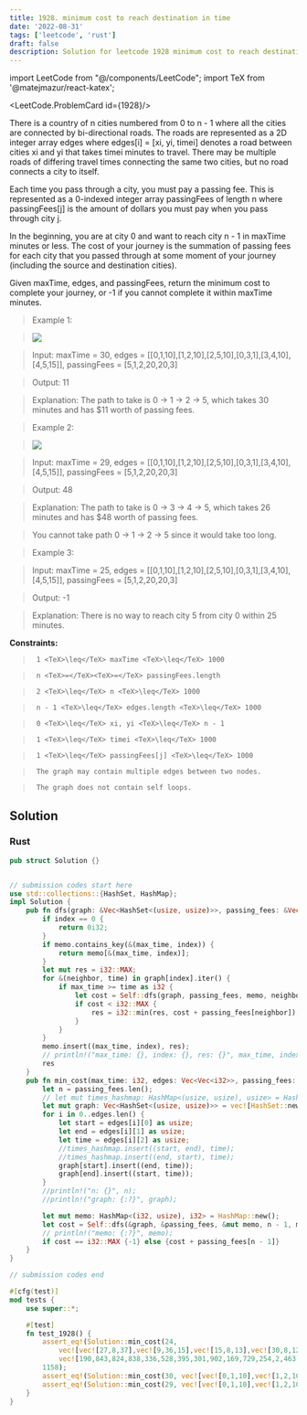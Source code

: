 ```yaml
---
title: 1928. minimum cost to reach destination in time
date: '2022-08-31'
tags: ['leetcode', 'rust']
draft: false
description: Solution for leetcode 1928 minimum cost to reach destination in time
---
```

import LeetCode from "@/components/LeetCode";
import TeX from '@matejmazur/react-katex';

<LeetCode.ProblemCard id={1928}/>
 

  There is a country of n cities numbered from 0 to n - 1 where all the cities are connected by bi-directional roads. The roads are represented as a 2D integer array edges where edges[i] <TeX>=</TeX> [xi, yi, timei] denotes a road between cities xi and yi that takes timei minutes to travel. There may be multiple roads of differing travel times connecting the same two cities, but no road connects a city to itself.

  Each time you pass through a city, you must pay a passing fee. This is represented as a 0-indexed integer array passingFees of length n where passingFees[j] is the amount of dollars you must pay when you pass through city j.

  In the beginning, you are at city 0 and want to reach city n - 1 in maxTime minutes or less. The cost of your journey is the summation of passing fees for each city that you passed through at some moment of your journey (including the source and destination cities).

  Given maxTime, edges, and passingFees, return the minimum cost to complete your journey, or -1 if you cannot complete it within maxTime minutes.

   

 >   Example 1:

 >   ![](https://assets.leetcode.com/uploads/2021/06/04/leetgraph1-1.png)

  

 >   Input: maxTime <TeX>=</TeX> 30, edges <TeX>=</TeX> [[0,1,10],[1,2,10],[2,5,10],[0,3,1],[3,4,10],[4,5,15]], passingFees <TeX>=</TeX> [5,1,2,20,20,3]

 >   Output: 11

 >   Explanation: The path to take is 0 -> 1 -> 2 -> 5, which takes 30 minutes and has $11 worth of passing fees.

  

 >   Example 2:

 >   ![](https://assets.leetcode.com/uploads/2021/06/04/copy-of-leetgraph1-1.png)

  

 >   Input: maxTime <TeX>=</TeX> 29, edges <TeX>=</TeX> [[0,1,10],[1,2,10],[2,5,10],[0,3,1],[3,4,10],[4,5,15]], passingFees <TeX>=</TeX> [5,1,2,20,20,3]

 >   Output: 48

 >   Explanation: The path to take is 0 -> 3 -> 4 -> 5, which takes 26 minutes and has $48 worth of passing fees.

 >   You cannot take path 0 -> 1 -> 2 -> 5 since it would take too long.

  

 >   Example 3:

  

 >   Input: maxTime <TeX>=</TeX> 25, edges <TeX>=</TeX> [[0,1,10],[1,2,10],[2,5,10],[0,3,1],[3,4,10],[4,5,15]], passingFees <TeX>=</TeX> [5,1,2,20,20,3]

 >   Output: -1

 >   Explanation: There is no way to reach city 5 from city 0 within 25 minutes.

  

   

  **Constraints:**

  

 >   	1 <TeX>\leq</TeX> maxTime <TeX>\leq</TeX> 1000

 >   	n <TeX>=</TeX><TeX>=</TeX> passingFees.length

 >   	2 <TeX>\leq</TeX> n <TeX>\leq</TeX> 1000

 >   	n - 1 <TeX>\leq</TeX> edges.length <TeX>\leq</TeX> 1000

 >   	0 <TeX>\leq</TeX> xi, yi <TeX>\leq</TeX> n - 1

 >   	1 <TeX>\leq</TeX> timei <TeX>\leq</TeX> 1000

 >   	1 <TeX>\leq</TeX> passingFees[j] <TeX>\leq</TeX> 1000 

 >   	The graph may contain multiple edges between two nodes.

 >   	The graph does not contain self loops.


## Solution
### Rust
```rust
pub struct Solution {}


// submission codes start here
use std::collections::{HashSet, HashMap};
impl Solution {
    pub fn dfs(graph: &Vec<HashSet<(usize, usize)>>, passing_fees: &Vec<i32>, memo: &mut HashMap<(i32, usize), i32>, index: usize, max_time: i32) -> i32 {
        if index == 0 {
            return 0i32;
        }
        if memo.contains_key(&(max_time, index)) {
            return memo[&(max_time, index)];
        }
        let mut res = i32::MAX;
        for &(neighbor, time) in graph[index].iter() {
            if max_time >= time as i32 {
                let cost = Self::dfs(graph, passing_fees, memo, neighbor, max_time - time as i32);
                if cost < i32::MAX {
                    res = i32::min(res, cost + passing_fees[neighbor]);
                }
            }
        }
        memo.insert((max_time, index), res);
        // println!("max_time: {}, index: {}, res: {}", max_time, index, res);
        res
    }
    pub fn min_cost(max_time: i32, edges: Vec<Vec<i32>>, passing_fees: Vec<i32>) -> i32 {
        let n = passing_fees.len();
        // let mut times_hashmap: HashMap<(usize, usize), usize> = HashMap::new();
        let mut graph: Vec<HashSet<(usize, usize)>> = vec![HashSet::new(); n];
        for i in 0..edges.len() {
            let start = edges[i][0] as usize;
            let end = edges[i][1] as usize;
            let time = edges[i][2] as usize;
            //times_hashmap.insert((start, end), time);
            //times_hashmap.insert((end, start), time);
            graph[start].insert((end, time));
            graph[end].insert((start, time));
        }
        //println!("n: {}", n);
        //println!("graph: {:?}", graph);

        let mut memo: HashMap<(i32, usize), i32> = HashMap::new();
        let cost = Self::dfs(&graph, &passing_fees, &mut memo, n - 1, max_time);
        // println!("memo: {:?}", memo);
        if cost == i32::MAX {-1} else {cost + passing_fees[n - 1]}
    }
}

// submission codes end

#[cfg(test)]
mod tests {
    use super::*;

    #[test]
    fn test_1928() {
        assert_eq!(Solution::min_cost(24, 
            vec![vec![27,8,37],vec![9,36,15],vec![15,8,13],vec![30,8,12],vec![21,4,30],vec![22,33,46],vec![27,29,10],vec![35,32,35],vec![22,39,34],vec![9,45,14],vec![26,21,44],vec![13,36,14],vec![3,49,20],vec![28,44,11],vec![15,30,5],vec![26,49,36],vec![8,40,3],vec![28,25,1],vec![41,46,48],vec![38,24,8],vec![30,7,39],vec![14,3,36],vec![2,19,21],vec![12,39,37],vec![16,3,47],vec![11,31,22],vec![38,25,34],vec![42,6,47],vec![14,20,21],vec![33,8,35],vec![17,5,2],vec![36,19,3],vec![47,28,40],vec![37,33,35],vec![24,47,40],vec![7,15,26],vec![8,0,13],vec![40,34,10],vec![25,3,19],vec![44,9,5],vec![16,6,22],vec![34,35,39],vec![24,5,2],vec![3,22,16],vec![27,24,3],vec![35,5,29],vec![5,48,49],vec![12,22,8],vec![45,15,36],vec![2,35,36],vec![24,18,14],vec![24,49,3],vec![49,20,38],vec![41,24,25],vec![18,49,15],vec![24,4,23],vec![16,0,22],vec![41,46,34],vec![7,12,31],vec![9,5,13],vec![19,44,49],vec![8,25,8],vec![24,7,9],vec![4,33,38],vec![49,19,17],vec![11,31,19],vec![29,40,31],vec![30,29,10],vec![25,20,31],vec![38,28,18],vec![21,29,18],vec![18,46,19],vec![43,33,43],vec![22,15,19],vec![26,44,21],vec![9,13,13],vec![0,20,9],vec![11,9,12],vec![22,39,43],vec![43,47,29],vec![12,10,34],vec![49,36,41],vec![39,48,11],vec![9,27,13],vec![9,8,30],vec![18,49,39],vec![18,33,40],vec![35,22,28],vec![8,6,24],vec![14,41,10],vec![21,34,20],vec![37,6,2],vec![20,7,24],vec![11,10,29],vec![12,35,2],vec![22,41,9],vec![47,1,16],vec![29,2,38],vec![46,40,29],vec![32,47,10],vec![39,33,23],vec![24,17,3],vec![27,47,3],vec![28,10,37],vec![42,48,46],vec![48,24,20],vec![48,44,16],vec![34,47,28],vec![48,34,3],vec![12,23,39],vec![13,4,44],vec![0,33,39],vec![21,3,3],vec![45,14,38],vec![36,9,18],vec![19,3,37],vec![6,2,27],vec![29,40,37],vec![37,42,44],vec![10,14,10],vec![15,17,21],vec![35,12,14],vec![46,10,18],vec![41,0,47],vec![46,28,42],vec![13,19,25],vec![42,11,30],vec![27,14,47],vec![47,30,36],vec![13,43,4],vec![29,3,14],vec![36,16,40],vec![1,0,18],vec![18,6,1],vec![18,0,20],vec![24,38,37],vec![25,48,12],vec![34,12,27],vec![8,42,12],vec![40,4,5],vec![33,15,13],vec![40,14,43],vec![17,23,25],vec![7,3,12],vec![41,42,32],vec![7,11,4],vec![33,23,36],vec![3,25,7],vec![20,22,29],vec![19,18,21],vec![6,34,34],vec![21,31,9],vec![48,16,22],vec![14,0,7],vec![20,10,24],vec![5,6,44],vec![24,48,27],vec![4,39,1],vec![16,41,43],vec![2,27,1],vec![0,7,13],vec![6,2,30],vec![40,43,15],vec![35,39,44],vec![45,47,37],vec![29,28,40],vec![27,41,38],vec![43,48,49],vec![23,3,34],vec![48,43,10],vec![7,23,17],vec![4,9,44],vec![22,41,29],vec![42,13,33],vec![40,7,24],vec![23,21,8],vec![4,3,27],vec![7,22,42],vec![12,26,3],vec![38,23,3],vec![14,8,16],vec![35,26,31],vec![40,7,9],vec![4,13,4],vec![48,47,27],vec![18,27,2],vec![20,30,27],vec![7,32,32],vec![12,5,25],vec![47,41,25],vec![49,27,37],vec![9,43,4],vec![47,2,15],vec![14,47,24],vec![28,10,4],vec![36,2,11],vec![36,25,14],vec![17,5,38],vec![26,20,17],vec![25,40,5],vec![26,12,30],vec![29,19,24],vec![47,16,15],vec![4,19,27],vec![8,44,1],vec![13,41,44],vec![6,20,28],vec![44,13,35],vec![11,39,25],vec![6,8,19],vec![16,30,15],vec![36,43,25],vec![43,2,9],vec![34,42,46],vec![13,18,45],vec![48,27,36],vec![16,13,9],vec![48,27,9],vec![49,18,6],vec![41,5,50],vec![1,20,12],vec![27,13,40],vec![1,0,30],vec![48,28,14],vec![20,29,15],vec![14,23,27],vec![14,23,4],vec![3,48,18],vec![2,21,31],vec![18,43,31],vec![7,1,11],vec![25,23,24],vec![24,0,21],vec![2,1,38],vec![20,31,27],vec![8,38,50],vec![23,16,33],vec![22,28,19],vec![48,17,8],vec![22,6,22],vec![4,3,43],vec![35,4,40],vec![32,7,8],vec![46,37,49],vec![39,24,24],vec![36,9,25],vec![39,34,22],vec![10,28,24],vec![36,8,21],vec![23,30,36],vec![6,0,27],vec![35,39,47],vec![14,40,30],vec![16,24,32],vec![1,22,13],vec![0,40,32],vec![20,15,48],vec![28,16,2],vec![16,29,42],vec![24,19,1],vec![32,31,11],vec![4,29,4],vec![35,39,16],vec![46,12,38],vec![22,48,49],vec![28,12,47],vec![0,6,22],vec![39,44,14],vec![5,37,19],vec![43,33,33],vec![37,23,21],vec![13,8,50],vec![36,16,30],vec![9,24,30],vec![24,10,28],vec![12,42,11],vec![4,20,4],vec![6,44,31],vec![15,17,39],vec![14,30,36],vec![18,47,34],vec![18,30,28],vec![16,40,50],vec![30,3,24],vec![6,4,41],vec![7,11,6],vec![10,20,20],vec![16,43,18],vec![13,27,14],vec![18,1,33],vec![24,48,45],vec![2,48,21],vec![30,18,32],vec![18,42,17],vec![42,15,36],vec![36,7,6],vec![35,31,12],vec![13,31,45],vec![7,8,8],vec![39,29,12],vec![20,39,43],vec![14,42,5],vec![6,32,44],vec![11,4,21],vec![34,25,26],vec![28,29,28],vec![45,4,7],vec![12,2,5],vec![27,41,44],vec![44,34,11],vec![7,11,37],vec![31,16,13],vec![47,13,14],vec![5,34,6],vec![41,11,49],vec![48,11,20],vec![33,42,2],vec![18,5,21],vec![4,19,9],vec![38,46,26],vec![26,17,13],vec![19,41,49],vec![11,38,22],vec![2,21,11],vec![13,49,14],vec![21,9,36],vec![8,14,27],vec![45,9,14],vec![1,2,1],vec![38,4,35],vec![1,48,39],vec![1,18,50],vec![3,5,4],vec![47,3,37],vec![6,26,31],vec![49,22,46],vec![14,19,49],vec![11,33,34],vec![17,7,25],vec![30,14,31],vec![18,14,45],vec![29,2,45],vec![14,35,49],vec![10,37,28],vec![12,15,20],vec![34,0,45],vec![42,7,37],vec![41,15,16],vec![47,12,26],vec![0,30,11],vec![10,1,22],vec![16,36,16],vec![24,32,10],vec![24,22,50],vec![35,4,13],vec![45,10,41],vec![17,36,23],vec![2,48,14],vec![33,11,30],vec![6,22,27],vec![42,14,35],vec![22,4,17],vec![25,35,26],vec![49,18,13],vec![16,25,35],vec![41,20,12],vec![2,30,29],vec![12,11,12],vec![47,3,13],vec![2,10,34],vec![13,29,15],vec![37,34,44],vec![8,33,21],vec![42,37,49],vec![48,26,31],vec![18,44,23],vec![22,8,18],vec![34,37,30],vec![41,40,49],vec![17,41,11],vec![1,23,32],vec![5,1,48],vec![49,23,50],vec![40,49,32],vec![25,46,6],vec![43,30,37],vec![20,3,13],vec![5,46,49],vec![34,10,35],vec![42,48,38],vec![40,16,31],vec![49,43,16],vec![24,12,16],vec![2,0,36],vec![49,29,10],vec![16,37,37],vec![22,45,44],vec![42,21,35],vec![39,33,14],vec![9,3,2],vec![42,34,19],vec![35,46,24],vec![36,30,44],vec![17,2,34],vec![4,30,29],vec![28,15,28],vec![9,8,44],vec![36,42,46],vec![9,14,41],vec![40,23,3],vec![41,9,23],vec![42,47,29],vec![2,22,48],vec![22,44,32],vec![15,7,46],vec![11,28,4],vec![28,7,47],vec![14,39,21],vec![2,7,6],vec![1,9,12],vec![25,16,15],vec![44,10,48],vec![46,15,3],vec![7,3,32],vec![44,30,18],vec![27,10,46],vec![11,4,28],vec![49,15,15],vec![49,36,10],vec![36,15,39],vec![16,36,21],vec![11,21,29],vec![29,12,17],vec![29,31,24],vec![32,47,13],vec![3,4,17],vec![31,18,13],vec![11,33,6],vec![7,27,50],vec![7,3,40],vec![24,40,41],vec![47,25,42],vec![20,38,21],vec![42,25,10],vec![20,0,42],vec![31,19,6],vec![31,8,29],vec![3,19,10],vec![9,32,50],vec![15,17,40],vec![12,9,42],vec![16,28,25],vec![26,10,20],vec![19,0,42],vec![10,48,27],vec![47,1,33],vec![36,29,18],vec![38,36,38],vec![0,41,31],vec![17,27,23],vec![39,8,30],vec![47,37,5],vec![39,1,50],vec![39,25,21],vec![13,35,22],vec![0,22,8],vec![3,1,39],vec![11,7,3],vec![12,44,28],vec![33,13,27],vec![30,16,7],vec![36,45,31],vec![33,32,42],vec![33,1,15],vec![39,3,23],vec![48,6,12],vec![24,49,5],vec![13,46,22],vec![43,23,26],vec![24,15,46],vec![24,43,14],vec![0,14,31],vec![42,41,6],vec![14,47,6],vec![36,39,6],vec![24,18,45],vec![10,39,1],vec![17,25,22],vec![36,23,23],vec![10,23,42],vec![40,33,41],vec![41,28,13],vec![25,1,1],vec![10,45,19],vec![40,2,42],vec![14,42,40],vec![13,37,24],vec![29,38,32],vec![47,11,35],vec![24,4,45],vec![37,40,7],vec![29,45,37],vec![13,44,49]], 
            vec![190,843,824,838,336,528,395,301,902,169,729,254,2,463,15,649,865,840,198,789,232,516,699,157,608,893,40,87,615,294,214,66,313,103,847,326,501,1000,65,35,622,905,15,571,808,444,866,11,182,657]), 
        1158);
        assert_eq!(Solution::min_cost(30, vec![vec![0,1,10],vec![1,2,10],vec![2,5,10],vec![0,3,1],vec![3,4,10],vec![4,5,15]], vec![5,1,2,20,20,3]), 11);
        assert_eq!(Solution::min_cost(29, vec![vec![0,1,10],vec![1,2,10],vec![2,5,10],vec![0,3,1],vec![3,4,10],vec![4,5,15]], vec![5,1,2,20,20,3]), 48);
    }
}

```
